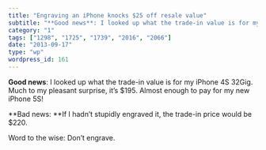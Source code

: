 ```yaml
---
title: "Engraving an iPhone knocks $25 off resale value"
subtitle: "**Good news**: I looked up what the trade-in value is for my iPhone 4S 32Gig. Much to my pleasant su..."
category: "1"
tags: ["1298", "1725", "1739", "2016", "2066"]
date: "2013-09-17"
type: "wp"
wordpress_id: 161
---
```

**Good news**: I looked up what the trade-in value is for my iPhone 4S 32Gig. Much to my pleasant surprise, it’s $195. Almost enough to pay for my new iPhone 5S!

**Bad news: **If I hadn’t stupidly engraved it, the trade-in price would be $220.

Word to the wise: Don’t engrave.